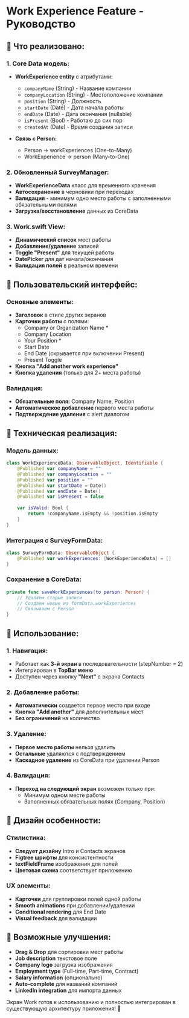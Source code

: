 # Work Experience Feature - Руководство

## 🎯 Что реализовано:

### **1. Core Data модель:**
- **WorkExperience entity** с атрибутами:
  - `companyName` (String) - Название компании
  - `companyLocation` (String) - Местоположение компании  
  - `position` (String) - Должность
  - `startDate` (Date) - Дата начала работы
  - `endDate` (Date) - Дата окончания (nullable)
  - `isPresent` (Bool) - Работаю до сих пор
  - `createdAt` (Date) - Время создания записи

- **Связь с Person:**
  - Person → workExperiences (One-to-Many)
  - WorkExperience → person (Many-to-One)

### **2. Обновленный SurveyManager:**
- **WorkExperienceData** класс для временного хранения
- **Автосохранение** в черновики при переходах
- **Валидация** - минимум одно место работы с заполненными обязательными полями
- **Загрузка/восстановление** данных из CoreData

### **3. Work.swift View:**
- **Динамический список** мест работы
- **Добавление/удаление** записей
- **Toggle "Present"** для текущей работы
- **DatePicker** для дат начала/окончания
- **Валидация полей** в реальном времени

## 📱 Пользовательский интерфейс:

### **Основные элементы:**
- **Заголовок** в стиле других экранов
- **Карточки работы** с полями:
  - Company or Organization Name *
  - Company Location
  - Your Position *
  - Start Date
  - End Date (скрывается при включении Present)
  - Present Toggle
- **Кнопка "Add another work experience"**
- **Кнопка удаления** (только для 2+ места работы)

### **Валидация:**
- **Обязательные поля:** Company Name, Position
- **Автоматическое добавление** первого места работы
- **Подтверждение удаления** с alert диалогом

## 🔧 Техническая реализация:

### **Модель данных:**
```swift
class WorkExperienceData: ObservableObject, Identifiable {
    @Published var companyName = ""
    @Published var companyLocation = ""
    @Published var position = ""
    @Published var startDate = Date()
    @Published var endDate = Date()
    @Published var isPresent = false
    
    var isValid: Bool {
        return !companyName.isEmpty && !position.isEmpty
    }
}
```

### **Интеграция с SurveyFormData:**
```swift
class SurveyFormData: ObservableObject {
    @Published var workExperiences: [WorkExperienceData] = []
}
```

### **Сохранение в CoreData:**
```swift
private func saveWorkExperiences(to person: Person) {
    // Удаляем старые записи
    // Создаем новые из formData.workExperiences
    // Связываем с Person
}
```

## 🚀 Использование:

### **1. Навигация:**
- Работает как **3-й экран** в последовательности (stepNumber = 2)
- Интегрирован в **TopBar меню**
- Доступен через кнопку **"Next"** с экрана Contacts

### **2. Добавление работы:**
- **Автоматически** создается первое место при входе
- **Кнопка "Add another"** для дополнительных мест
- **Без ограничений** на количество

### **3. Удаление:**
- **Первое место работы** нельзя удалить
- **Остальные** удаляются с подтверждением
- **Каскадное удаление** из CoreData при удалении Person

### **4. Валидация:**
- **Переход на следующий экран** возможен только при:
  - Минимум одном месте работы
  - Заполненных обязательных полях (Company, Position)

## 🎨 Дизайн особенности:

### **Стилистика:**
- **Следует дизайну** Intro и Contacts экранов
- **Figtree шрифты** для консистентности
- **textFieldFrame** изображения для полей
- **Цветовая схема** соответствует приложению

### **UX элементы:**
- **Карточки** для группировки полей одной работы
- **Smooth animations** при добавлении/удалении
- **Conditional rendering** для End Date
- **Visual feedback** для валидации

## 🔮 Возможные улучшения:

- **Drag & Drop** для сортировки мест работы
- **Job description** текстовое поле
- **Company logo** загрузка изображения
- **Employment type** (Full-time, Part-time, Contract)
- **Salary information** (опционально)
- **Auto-complete** для названий компаний
- **LinkedIn integration** для импорта данных

Экран Work готов к использованию и полностью интегрирован в существующую архитектуру приложения! 🎉 